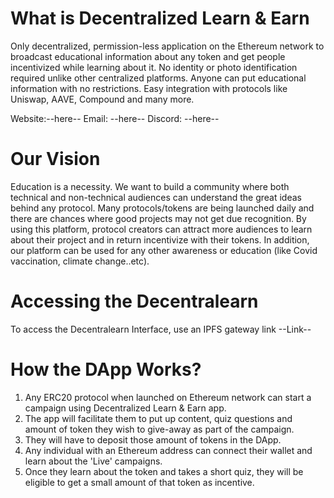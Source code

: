 # What is Decentralized Learn & Earn
Only decentralized, permission-less application on the Ethereum network to broadcast educational information about any token and get people incentivized while learning about it.
No identity or photo identification required unlike other centralized platforms.
Anyone can put educational information with no restrictions.
Easy integration with protocols like Uniswap, AAVE, Compound and many more.

Website:--here--
Email: --here--
Discord: --here--

# Our Vision
Education is a necessity. We want to build a community where both technical and non-technical audiences can understand the great ideas behind any protocol.
Many protocols/tokens are being launched daily and there are chances where good projects may not get due recognition. By using this platform, protocol creators can attract more audiences to learn about their project and in return incentivize with their tokens. 
In addition, our platform can be used for any other awareness or education (like Covid vaccination, climate change..etc).


# Accessing the Decentralearn
To access the Decentralearn Interface, use an IPFS gateway link --Link--

# How the DApp Works?
1. Any ERC20 protocol when launched on Ethereum network can start a campaign using Decentralized Learn & Earn app.
2. The app will facilitate them to put up content, quiz questions and amount of token they wish to give-away as part of the campaign.
3. They will have to deposit those amount of tokens in the DApp.
3. Any individual with an Ethereum address can connect their wallet and learn about the 'Live' campaigns. 
4. Once they learn about the token and takes a short quiz, they will be eligible to get a small amount of that token as incentive.

